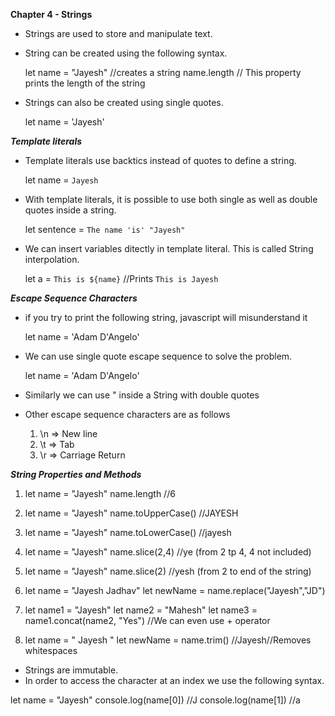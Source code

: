 **Chapter 4 - Strings**

- Strings are used to store and manipulate text.
- String can be created using the following syntax.

  let name = "Jayesh" //creates a string
  name.length // This property prints the length of the string

- Strings can also be created using single quotes.

  let name = 'Jayesh'

**_Template literals_**

- Template literals use backtics instead of quotes to define a string.

  let name = `Jayesh`

- With template literals, it is possible to use both single as well as double quotes inside a string.

  let sentence = `The name 'is' "Jayesh"`

- We can insert variables ditectly in template literal. This is called String interpolation.

  let a = `This is ${name}` //Prints `This is Jayesh`

**_Escape Sequence Characters_**

- if you try to print the following string, javascript will misunderstand it

  let name = 'Adam D'Angelo'

- We can use single quote escape sequence to solve the problem.

  let name = 'Adam D\'Angelo'

- Similarly we can use \" inside a String with double quotes
- Other escape sequence characters are as follows
  1. \n => New line
  2. \t => Tab
  3. \r => Carriage Return

**_String Properties and Methods_**

1. let name = "Jayesh"
   name.length //6

2. let name = "Jayesh"
   name.toUpperCase() //JAYESH

3. let name = "Jayesh"
   name.toLowerCase() //jayesh

4. let name = "Jayesh"
   name.slice(2,4) //ye (from 2 tp 4, 4 not included)

5. let name = "Jayesh"
   name.slice(2) //yesh (from 2 to end of the string)

6. let name = "Jayesh Jadhav"
   let newName = name.replace("Jayesh","JD")

7. let name1 = "Jayesh"
   let name2 = "Mahesh"
   let name3 = name1.concat(name2, "Yes") //We can even use + operator

8. let name = " Jayesh "
   let newName = name.trim() //Jayesh//Removes whitespaces

- Strings are immutable.
- In order to access the character at an index we use the following syntax.

let name = "Jayesh"
console.log(name[0]) //J
console.log(name[1]) //a
